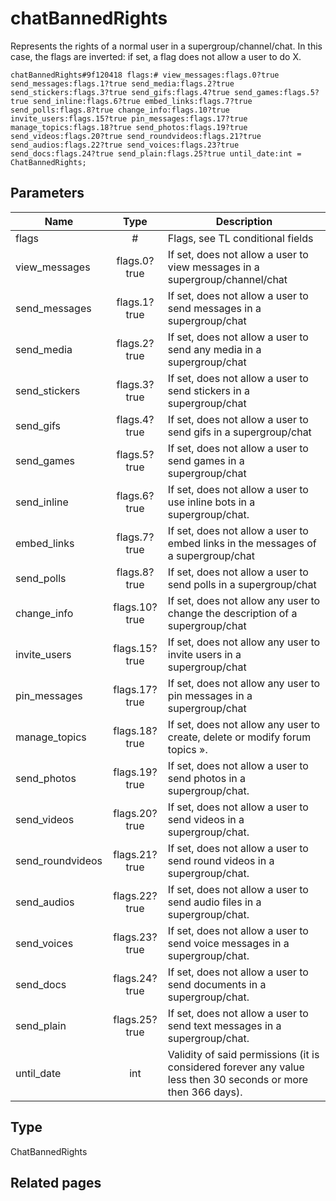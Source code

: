 # chatBannedRights
Represents the rights of a normal user in a supergroup/channel/chat. In this case, the flags are inverted: if set, a flag does not allow a user to do X.

```
chatBannedRights#9f120418 flags:# view_messages:flags.0?true send_messages:flags.1?true send_media:flags.2?true send_stickers:flags.3?true send_gifs:flags.4?true send_games:flags.5?true send_inline:flags.6?true embed_links:flags.7?true send_polls:flags.8?true change_info:flags.10?true invite_users:flags.15?true pin_messages:flags.17?true manage_topics:flags.18?true send_photos:flags.19?true send_videos:flags.20?true send_roundvideos:flags.21?true send_audios:flags.22?true send_voices:flags.23?true send_docs:flags.24?true send_plain:flags.25?true until_date:int = ChatBannedRights;
```

## Parameters
| Name | Type | Description |
| ---- | :----: | ----------- |
| flags | # | Flags, see TL conditional fields |
| view_messages | flags.0?true | If set, does not allow a user to view messages in a supergroup/channel/chat |
| send_messages | flags.1?true | If set, does not allow a user to send messages in a supergroup/chat |
| send_media | flags.2?true | If set, does not allow a user to send any media in a supergroup/chat |
| send_stickers | flags.3?true | If set, does not allow a user to send stickers in a supergroup/chat |
| send_gifs | flags.4?true | If set, does not allow a user to send gifs in a supergroup/chat |
| send_games | flags.5?true | If set, does not allow a user to send games in a supergroup/chat |
| send_inline | flags.6?true | If set, does not allow a user to use inline bots in a supergroup/chat. |
| embed_links | flags.7?true | If set, does not allow a user to embed links in the messages of a supergroup/chat |
| send_polls | flags.8?true | If set, does not allow a user to send polls in a supergroup/chat |
| change_info | flags.10?true | If set, does not allow any user to change the description of a supergroup/chat |
| invite_users | flags.15?true | If set, does not allow any user to invite users in a supergroup/chat |
| pin_messages | flags.17?true | If set, does not allow any user to pin messages in a supergroup/chat |
| manage_topics | flags.18?true | If set, does not allow any user to create, delete or modify forum topics ». |
| send_photos | flags.19?true | If set, does not allow a user to send photos in a supergroup/chat. |
| send_videos | flags.20?true | If set, does not allow a user to send videos in a supergroup/chat. |
| send_roundvideos | flags.21?true | If set, does not allow a user to send round videos in a supergroup/chat. |
| send_audios | flags.22?true | If set, does not allow a user to send audio files in a supergroup/chat. |
| send_voices | flags.23?true | If set, does not allow a user to send voice messages in a supergroup/chat. |
| send_docs | flags.24?true | If set, does not allow a user to send documents in a supergroup/chat. |
| send_plain | flags.25?true | If set, does not allow a user to send text messages in a supergroup/chat. |
| until_date | int | Validity of said permissions (it is considered forever any value less then 30 seconds or more then 366 days). |


## Type
ChatBannedRights

## Related pages
